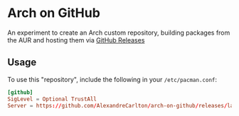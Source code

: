 # Arch on GitHub

An experiment to create an Arch custom repository, building packages from the
AUR and hosting them via [GitHub Releases](https://help.github.com/articles/about-releases/)

## Usage

To use this "repository", include the following in your `/etc/pacman.conf`:

```conf
[github]
SigLevel = Optional TrustAll
Server = https://github.com/AlexandreCarlton/arch-on-github/releases/latest
```
